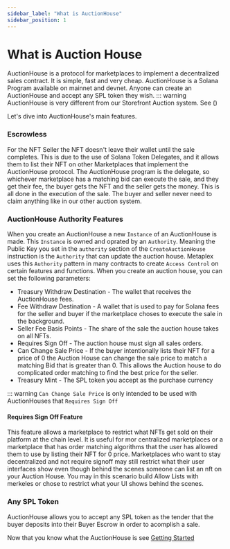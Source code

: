 ```yaml
---
sidebar_label: "What is AuctionHouse"
sidebar_position: 1
---
```


# What is Auction House

AuctionHouse is a protocol for marketplaces to implement a decentralized sales contract. It is simple, fast and very cheap. AuctionHouse is a Solana Program available on mainnet and devnet. Anyone can create an AuctionHouse and accept any SPL token they wish. 
::: warning
AuctionHouse is very different from our Storefront Auction system. See ()

Let's dive into AuctionHouse's main features.

### Escrowless
For the NFT Seller the NFT doesn't leave their wallet until the sale completes. This is due to the use of Solana Token Delegates, and it allows them to list their NFT on other Marketplaces that implement the AuctionHouse protocol. The AuctionHouse program is the delegate, so whichever marketplace has a matching bid can execute the sale, and they get their fee, the buyer gets the NFT and the seller gets the money. This is all done in the execution of the sale. The buyer and seller never need to claim anything like in our other auction system.

### AuctionHouse Authority Features
When you create an AuctionHouse a new `Instance` of an AuctionHouse is made. This `Instance` is owned and oprated by an `Authority`. 
Meaning the Public Key you set in the `authority` section of the `CreateAuctionHouse` instruction is the `Authority` that can update the auction house. Metaplex uses this `Authority` pattern in many contracts to create `Access Control` on certain features and functions. When you create an auction house, you can set the following parameters:


- Treasury Withdraw Destination - The wallet that receives the AuctionHouse fees.
- Fee Withdraw Destination - A wallet that is used to pay for Solana fees for the seller and buyer if the marketplace choses to execute the sale in the background.
- Seller Fee Basis Points - The share of the sale the auction house takes on all NFTs.
- Requires Sign Off - The auction house must sign all sales orders.
- Can Change Sale Price - If the buyer intentionally lists their NFT for a price of 0 the Auction House can change the sale price to match a matching Bid that is greater than 0. This allows the Auction house to do complicated order matching to find the best price for the seller. 
- Treasury Mint - The SPL token you accept as the purchase currency

::: warning 
`Can Change Sale Price` is only intended to be used with AuctionHouses that `Requires Sign Off`

#### Requires Sign Off Feature
This feature allows a marketplace to restrict what NFTs get sold on their platform at the chain level. It is useful for mor centralized marketplaces or a marketplace that has order matching algorithms that the user has allowed them to use by listing their NFT for 0 price. Marketplaces who want to stay decentralized and not require signoff may still restrict what their user interfaces show even though behind the scenes someone can list an nft on your Auction House. You may in this scenario build Allow Lists with merkeles or chose to restrict what your UI shows behind the scenes.

### Any SPL Token
AuctionHouse allows you to accept any SPL token as the tender that the buyer deposits into their Buyer Escrow in order to acomplish a sale. 

Now that you know what the AuctionHouse is see [Getting Started](/auction-house/getting_started)